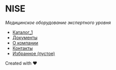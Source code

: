 # NISE
_Медицинское оборудование экспертного уровня_

- [Каталог_1](https://iserejatoje.github.io/nice/catalog_1.html)
- [Документы](https://iserejatoje.github.io/nice/documents.html)
- [О компании](https://iserejatoje.github.io/nice/about.html)
- [Контакты](https://iserejatoje.github.io/nice/contacts.html)
- [Избранное (пустое)](https://iserejatoje.github.io/nice/favorite-0.html)

Created with ❤